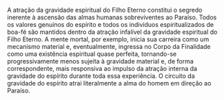 ﻿A atração da gravidade espiritual do Filho Eterno constitui o segredo inerente à ascensão das almas humanas sobreviventes ao Paraíso. Todos os valores genuínos do espírito e todos os indivíduos espiritualizados de boa-fé são mantidos dentro da atração infalível da gravidade espiritual do Filho Eterno. A mente mortal, por exemplo, inicia sua carreira como um mecanismo material e, eventualmente, ingressa no Corpo da Finalidade como uma existência espiritual quase perfeita, tornando-se progressivamente menos sujeita à gravidade material e, de forma correspondente, mais responsiva ao impulso da atração interna da gravidade do espírito durante toda essa experiência. O circuito da gravidade do espírito atrai literalmente a alma do homem em direção ao Paraíso.